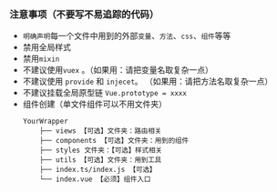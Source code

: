 


### 注意事项（不要写不易追踪的代码）
- `明确声明`每一个文件中用到的外部`变量`、`方法`、`css`、`组件`等等
- 禁用全局样式
- 禁用`mixin`
- 不建议使用`vuex` 。（如果用：请把变量名取复杂一点）
- 不建议使用 `provide` 和 `injecet`。 （如果用：请把方法名取复杂一点）
- 不建议挂载全局原型链 `Vue.prototype = xxxx`
- 组件创建（单文件组件可以不用文件夹）
  ```
  YourWrapper
      ├── views 【可选】文件夹：路由相关
      ├── components 【可选】文件夹：用到的组件
      ├── styles 文件夹：【可选】样式相关
      ├── utils 【可选】文件夹：用到工具
      ├── index.ts/index.js 【可选】
      └── index.vue 【必须】组件入口
  ```
